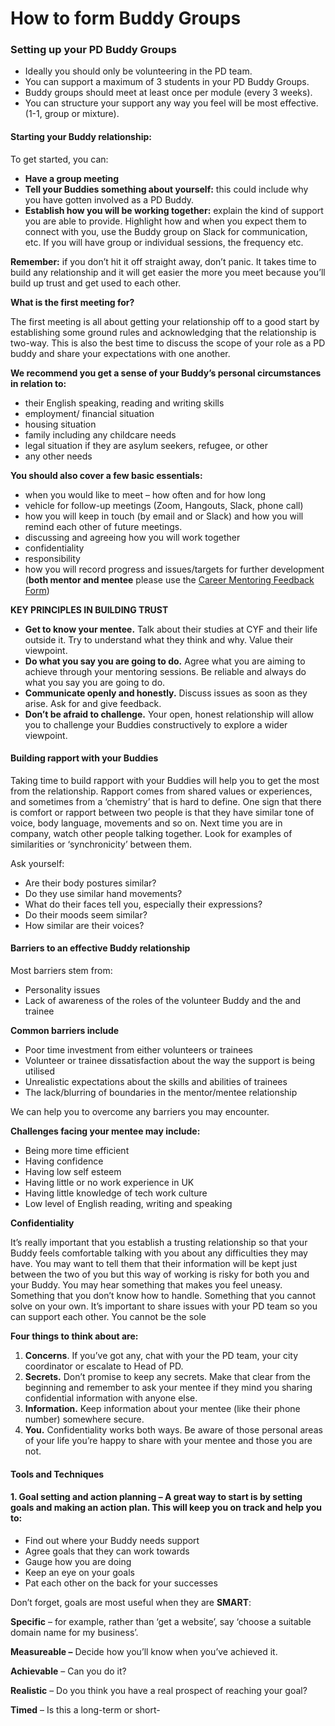 # How to form Buddy Groups

### **Setting up your PD Buddy Groups** 

* Ideally you should only be volunteering in the PD team. 
* You can support a maximum of 3 students in your PD Buddy Groups.
* Buddy groups should meet at least once per module \(every 3 weeks\). 
* You can structure your support any way you feel will be most effective. \(1-1, group or mixture\). 

#### **Starting your Buddy relationship:**

To get started, you can:

* **Have a group meeting**
* **Tell your Buddies something about yourself:** this could include why you have gotten involved as a PD Buddy. 
* **Establish how you will be working together:** explain the kind of support you are able to provide. Highlight how and when you expect them to connect with you, use the Buddy group on Slack for communication, etc.  If you will have group or individual sessions, the frequency etc. 

**Remember:** if you don’t hit it off straight away, don’t panic. It takes time to build any relationship and it will get easier the more you meet because you’ll build up trust and get used to each other.

**What is the first meeting for?**

The first meeting is all about getting your relationship off to a good start by establishing some ground rules and acknowledging that the relationship is two-way. This is also the best time to discuss the scope of your role as a PD buddy and share your expectations with one another.

**We recommend you get a sense of your Buddy’s personal circumstances in relation to:**

* their English speaking, reading and writing skills 
* employment/ financial situation
* housing situation 
* family including any childcare needs
* legal situation if they are asylum seekers, refugee, or other
* any other needs

**You should also cover a few basic essentials:**

* when you would like to meet – how often and for how long
* vehicle for follow-up meetings \(Zoom, Hangouts, Slack, phone call\)
* how you will keep in touch \(by email and or Slack\) and how you will remind each other of future meetings.
* discussing and agreeing how you will work together
* confidentiality
* responsibility
* how you will record progress and issues/targets for further development \(**both mentor and mentee** please use the [Career Mentoring Feedback Form](https://forms.gle/z1BXaXstS3SHL1My8)\)

**KEY PRINCIPLES IN BUILDING TRUST**

* **Get to know your mentee.**  Talk about their studies at CYF and their life outside it.  Try to understand what they think and why.  Value their viewpoint.
* **Do what you say you are going to do.**  Agree what you are aiming to achieve through your mentoring sessions.  Be reliable and always do what you say you are going to do.
* **Communicate openly and honestly.**  Discuss issues as soon as they arise.  Ask for and give feedback.
* **Don’t be afraid to challenge.**  Your open, honest relationship will allow you to challenge your Buddies constructively to explore a wider viewpoint.

#### **Building rapport with your Buddies**

Taking time to build rapport with your Buddies will help you to get the most from the relationship. Rapport comes from shared values or experiences, and sometimes from a ‘chemistry’ that is hard to define. One sign that there is comfort or rapport between two people is that they have similar tone of voice, body language, movements and so on. Next time you are in company, watch other people talking together. Look for examples of similarities or ‘synchronicity’ between them. 

Ask yourself:

* Are their body postures similar?
* Do they use similar hand movements?
* What do their faces tell you, especially their expressions?
* Do their moods seem similar?
* How similar are their voices?

#### **Barriers to an effective Buddy relationship**

Most barriers stem from:

* Personality issues
* Lack of awareness of the roles of the volunteer Buddy and the  and trainee

**Common barriers include**

* Poor time investment from either volunteers or trainees
* Volunteer or trainee dissatisfaction about the way the support is being utilised
* Unrealistic expectations about the skills and abilities of trainees
* The lack/blurring of boundaries in the mentor/mentee relationship

We can help you to overcome any barriers you may encounter.

**Challenges facing your mentee may include:**

* Being more time efficient
* Having confidence
* Having low self esteem
* Having little or no work experience in UK 
* Having little knowledge of tech work culture
* Low level of English reading, writing and speaking

**Confidentiality**

It’s really important that you establish a trusting relationship so that your Buddy feels comfortable talking with you about any difficulties they may have. You may want to tell them that their information will be kept just between the two of you but this way of working is risky for both you and your Buddy. You may hear something that makes you feel uneasy. Something that you don’t know how to handle. Something that you cannot solve on your own. It’s important to share issues with your PD team so you can support each other. You cannot be the sole

**Four things to think about are:**

1. **Concerns**. If you’ve got any, chat with your the PD team, your city coordinator or escalate to Head of PD. 
2. **Secrets.** Don’t promise to keep any secrets.  Make that clear from the beginning and remember to ask your mentee if they mind you sharing confidential information with anyone else.
3. **Information.** Keep information about your mentee \(like their phone number\) somewhere secure.  
4. **You.**  Confidentiality works both ways.  Be aware of those personal areas of your life you’re happy to share with your mentee and those you are not.



#### **Tools and Techniques**

#### **1. Goal setting and action plannin**g – A great way to start is by setting goals and making an action plan.  This will keep you on track and help you to:

* Find out where your Buddy needs support
* Agree goals that they can work towards
* Gauge how you are doing
* Keep an eye on your goals
* Pat each other on the back for your successes

Don’t forget, goals are most useful when they are **SMART**:

**Specific** – for example, rather than ‘get a website’, say ‘choose a suitable domain name for my business’.

**Measureable –** Decide how you’ll know when you’ve achieved it.

**Achievable** – Can you do it?

**Realistic** – Do you think you have a real prospect of reaching your goal?

**Timed** – Is this a long-term or short-

